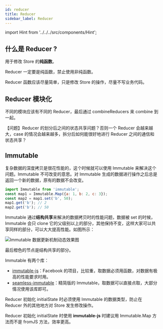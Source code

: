 ```yaml
---
id: reducer
title: Reducer
sidebar_label: Reducer
---
```


import Hint from '../../../src/components/Hint';

## 什么是 Reducer ?

用于修改 Store 的**纯函数**。

<Hint type="must">Reducer 一定要是纯函数，禁止使用非纯函数。</Hint>

<Hint type="best">Reducer 函数应该尽量简单，只是修改 Store 的操作，尽量不写业务代码。</Hint>

## Reducer 模块化

<Hint type="best">不同的模块应该有不同的 Reducer，最后通过 combineReducers 来 combine 到一起。</Hint>

【问题】Reducer 的划分后之间的状态共享问题？否则一个 Reducer 会越来越大，case 的情况会越来越多，拆分后如何能很好地进行 Reducer 之间的通信和状态共享？

## Immutable

复杂数据的深度拷贝是很花性能的，这个时候就可以使用 Immutable 来解决这个问题。Immutable 不可改变的意思。对 Immutable 生成的数据进行操作之后总是返回一个新的数据，原有的数据不会改变。

```javascript
import Immutable from 'immutable';
const map1 = Immutable.Map({a: 1, b: 2, c: 3});
const map2 = map1.set('b', 50);
map1.get('b'); // 2
map2.get('b'); // 50
```

Immutable 通过**结构共享**来解决的数据拷贝时的性能问题，数据被 set 的时候，Immutable 会只 clone 它的父级别以上的部分，其他保持不变，这样大家可以共享同样的部分，可以大大提高性能。如图所示：

![Immutable 数据更新机制动态效果图](https://cosmos-x.oss-cn-hangzhou.aliyuncs.com/immutable.gif)

最后橙色的节点是结构共享的部分。

Immutable 有两个库：

- [immutable-js](https://github.com/facebook/immutable-js)：Facebook 的项目，比较重，取数据必须用函数，对数据有极高的性能要求时用。
- [seamless-immutable](https://github.com/rtfeldman/seamless-immutable)：精简版的 Immutable，取数据可以直接点取，大部分情况使用该库即可。

<Hint type="must">Reducer 初始化 initialState 时必须使用 Immutable 的数据类型，防止在 Reducer 外的其他地方对 Store 发生修改操作。</Hint>

<Hint type="best">Reducer 初始化 initialState 时使用 **immutable-js** 时建议用 Immutable.Map 方法而不是 fromJS 方法，效率更高。</Hint>
